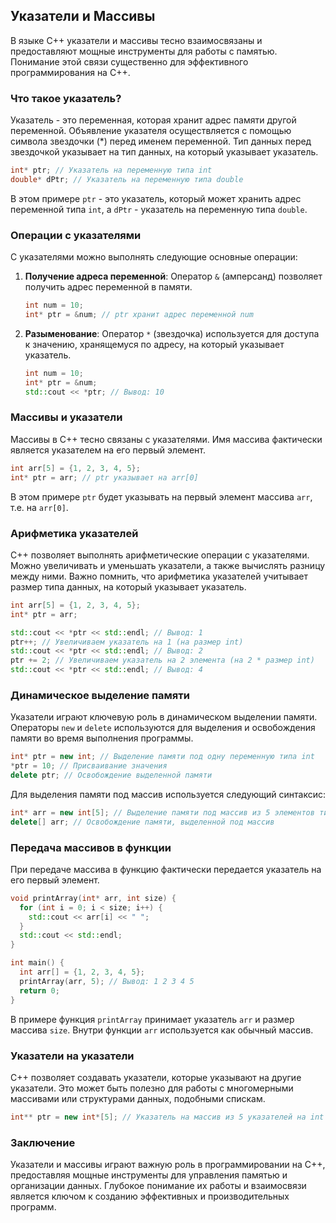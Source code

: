 ## Указатели и Массивы

В языке C++ указатели и массивы тесно взаимосвязаны и предоставляют мощные инструменты для работы с памятью. Понимание этой связи существенно для эффективного программирования на C++.

### Что такое указатель?

Указатель - это переменная, которая хранит адрес памяти другой переменной. Объявление указателя осуществляется с помощью символа звездочки (*) перед именем переменной. Тип данных перед звездочкой указывает на тип данных, на который указывает указатель. 

```cpp
int* ptr; // Указатель на переменную типа int
double* dPtr; // Указатель на переменную типа double
```

В этом примере `ptr` - это указатель, который может хранить адрес переменной типа `int`, а `dPtr` - указатель на переменную типа `double`.

### Операции с указателями

С указателями можно выполнять следующие основные операции:

1. **Получение адреса переменной**: Оператор `&` (амперсанд) позволяет получить адрес переменной в памяти.

    ```cpp
    int num = 10;
    int* ptr = &num; // ptr хранит адрес переменной num
    ```

2. **Разыменование**:  Оператор `*` (звездочка) используется для доступа к значению, хранящемуся по адресу, на который указывает указатель. 

    ```cpp
    int num = 10;
    int* ptr = &num; 
    std::cout << *ptr; // Вывод: 10 
    ```

### Массивы и указатели

Массивы в C++ тесно связаны с указателями. Имя массива фактически является указателем на его первый элемент. 

```cpp
int arr[5] = {1, 2, 3, 4, 5};
int* ptr = arr; // ptr указывает на arr[0]
```

В этом примере `ptr` будет указывать на первый элемент массива `arr`, т.е. на `arr[0]`. 

### Арифметика указателей

C++ позволяет выполнять арифметические операции с указателями. Можно увеличивать и уменьшать указатели, а также вычислять разницу между ними. Важно помнить, что арифметика указателей учитывает размер типа данных, на который указывает указатель.

```cpp
int arr[5] = {1, 2, 3, 4, 5};
int* ptr = arr;

std::cout << *ptr << std::endl; // Вывод: 1
ptr++; // Увеличиваем указатель на 1 (на размер int)
std::cout << *ptr << std::endl; // Вывод: 2
ptr += 2; // Увеличиваем указатель на 2 элемента (на 2 * размер int)
std::cout << *ptr << std::endl; // Вывод: 4
```

### Динамическое выделение памяти

Указатели играют ключевую роль в динамическом выделении памяти. Операторы `new` и `delete` используются для выделения и освобождения памяти во время выполнения программы.

```cpp
int* ptr = new int; // Выделение памяти под одну переменную типа int
*ptr = 10; // Присваивание значения
delete ptr; // Освобождение выделенной памяти
```

Для выделения памяти под массив используется следующий синтаксис:

```cpp
int* arr = new int[5]; // Выделение памяти под массив из 5 элементов типа int
delete[] arr; // Освобождение памяти, выделенной под массив
```

### Передача массивов в функции

При передаче массива в функцию фактически передается указатель на его первый элемент. 

```cpp
void printArray(int* arr, int size) {
  for (int i = 0; i < size; i++) {
    std::cout << arr[i] << " ";
  }
  std::cout << std::endl;
}

int main() {
  int arr[] = {1, 2, 3, 4, 5};
  printArray(arr, 5); // Вывод: 1 2 3 4 5
  return 0;
}
```

В примере функция `printArray` принимает указатель `arr` и размер массива `size`. Внутри функции `arr` используется как обычный массив.

###  Указатели на указатели

C++ позволяет создавать указатели, которые указывают на другие указатели. Это может быть полезно для работы с многомерными массивами или структурами данных, подобными спискам.

```cpp
int** ptr = new int*[5]; // Указатель на массив из 5 указателей на int
```

### Заключение

Указатели и массивы играют важную роль в программировании на C++, предоставляя мощные инструменты для управления памятью и организации данных. Глубокое понимание их работы и взаимосвязи является ключом к созданию эффективных и производительных программ.
